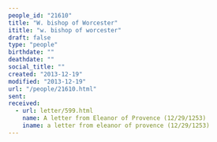 ```yaml
---
people_id: "21610"
title: "W. bishop of Worcester"
ititle: "w. bishop of worcester"
draft: false
type: "people"
birthdate: ""
deathdate: ""
social_title: ""
created: "2013-12-19"
modified: "2013-12-19"
url: "/people/21610.html"
sent:
received:
  - url: letter/599.html
    name: A letter from Eleanor of Provence (12/29/1253)
    iname: a letter from eleanor of provence (12/29/1253)
---
```

